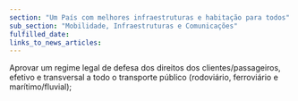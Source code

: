 ```yaml
---
section: "Um País com melhores infraestruturas e habitação para todos"
sub_section: "Mobilidade, Infraestruturas e Comunicações"
fulfilled_date:
links_to_news_articles:
---
```


Aprovar um regime legal de defesa dos direitos dos clientes/passageiros, efetivo e transversal a todo o transporte público (rodoviário, ferroviário e marítimo/fluvial);